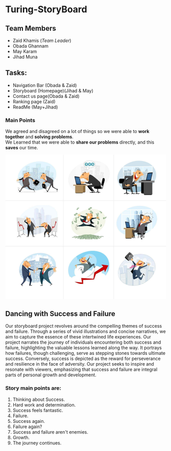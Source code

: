 # Turing-StoryBoard

## Team Members
* Zaid Khamis (_Team Leader_)
* Obada Ghannam
* May Karam
* Jihad Muna


## Tasks:
* Navigation Bar (Obada & Zaid)
* Storyboard (Homepage)(Jihad & May)
* Contact us page(Obada & Zaid)
* Ranking page (Zaid)
* ReadMe (May+Jihad)

### Main Points
We agreed and disagreed on a lot of things so we were able to **work together** and **solving problems**. <br>
We Learned that we were able to **share our  problems** directly, and this **saves** our time. 

![storyboard Image](https://github.com/zaid-kh/Turing-StoryBoard/blob/mayK/StoryImages/Storyboard.jpg)

## Dancing with Success and Failure
Our storyboard project revolves around the compelling themes of success and failure. Through a series of vivid illustrations and concise narratives, we aim to capture the essence of these intertwined life experiences. Our project narrates the journey of individuals encountering both success and failure, highlighting the valuable lessons learned along the way. It portrays how failures, though challenging, serve as stepping stones towards ultimate success. Conversely, success is depicted as the reward for perseverance and resilience in the face of adversity. Our project seeks to inspire and resonate with viewers, emphasizing that success and failure are integral parts of personal growth and development.

### Story main points are:
1. Thinking about Success.
2. Hard work and determination.
3. Success feels fantastic.
4. Failure.
5. Success again.
6. Failure again?
7. Success and failure aren't enemies.
8. Growth.
9. The journey continues.
